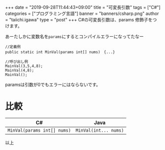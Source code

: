 +++
date = "2019-09-28T11:44:43+09:00"
title = "可変長引数"
tags = ["C#"]
categories = ["プログラミング言語"]
banner = "banners/csharp.png"
author = "taiichi.igawa"
type = "post"
+++
C#の可変長引数は、params 修飾子をつけます。

<!--more-->

あーたしかに変数名を`params`にするとコンパイルエラーになってたなー

```
//定義例
public static int MinVal(params int[] nums)　{...}

//呼び出し例
MainVal(3,5,4,8);
MainVal(4,8);
MainVal();
```

paramsは引数が0でもエラーにはならないです。

# 比較
| C#                          | Java                  |
| --------------------------- | --------------------- |
| `MinVal(params int[] nums)` | `MinVal(int... nums)` |

以上
